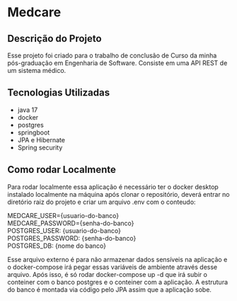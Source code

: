# Medcare

## Descrição do Projeto
<p> Esse projeto foi criado para o trabalho de conclusão de Curso da minha pós-graduação em Engenharia de Software.
Consiste em uma API REST de um sistema médico. </p>

## Tecnologias Utilizadas
* java 17
* docker
* postgres
* springboot
* JPA e Hibernate
* Spring security

## Como rodar Localmente
Para rodar localmente essa aplicação é necessário ter o docker desktop instalado localmente na máquina
após clonar o repositório, deverá entrar no diretório raiz do projeto e criar um arquivo .env com o conteudo:
<p>
MEDCARE_USER={usuario-do-banco} <br>
MEDCARE_PASSWORD={senha-do-banco} <br> 
POSTGRES_USER: {usuario-do-banco} <br>
POSTGRES_PASSWORD: {senha-do-banco}  <br>
POSTGRES_DB: {nome do banco}  <br>
</p>
Esse arquivo externo é para não armazenar dados sensíveis na aplicação e o docker-compose irá pegar essas variáveis de ambiente através desse arquivo.
Após isso, é só rodar docker-compose up -d que irá subir o conteiner com o banco postgres e o conteiner com a aplicação. 
A estrutura do banco é montada via código pelo JPA assim que a aplicação sobe.



